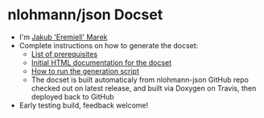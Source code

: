 nlohmann/json Docset
=======================

* I'm [Jakub 'Eremiell' Marek](https://twitter.com/Eremiell)
* Complete instructions on how to generate the docset:
  * [List of prerequisites](https://github.com/Eremiell/doxydash/blob/nlohmann-json/Brewfile)
  * [Initial HTML documentation for the docset](https://github.com/nlohmann/json/tree/v3.5.0)
  * [How to run the generation script](https://github.com/Eremiell/doxydash/blob/nlohmann-json/.travis.yml)
  * The docset is built automaticaly from nlohmann-json GitHub repo checked out on latest release, and built via Doxygen on Travis, then deployed back to GitHub
* Early testing build, feedback welcome!